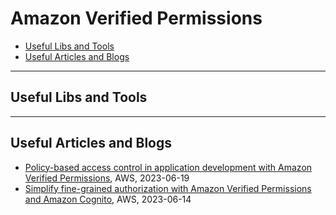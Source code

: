 # Amazon Verified Permissions

- [Useful Libs and Tools](#useful-libs-and-tools)
- [Useful Articles and Blogs](#useful-articles-and-blogs)


---
## Useful Libs and Tools


---
## Useful Articles and Blogs

- [Policy-based access control in application development with Amazon Verified Permissions](https://aws.amazon.com/blogs/devops/policy-based-access-control-in-application-development-with-amazon-verified-permissions/), AWS, 2023-06-19
- [Simplify fine-grained authorization with Amazon Verified Permissions and Amazon Cognito](https://aws.amazon.com/blogs/security/simplify-fine-grained-authorization-with-amazon-verified-permissions-and-amazon-cognito/), AWS, 2023-06-14
